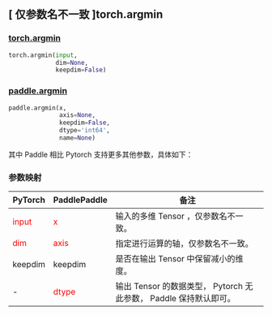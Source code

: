 ## [ 仅参数名不一致 ]torch.argmin
### [torch.argmin](https://pytorch.org/docs/stable/generated/torch.argmin.html?highlight=argmin#torch.argmin)

```python
torch.argmin(input,
             dim=None,
             keepdim=False)
```

### [paddle.argmin](https://www.paddlepaddle.org.cn/documentation/docs/zh/api/paddle/argmin_cn.html#argmin)

```python
paddle.argmin(x,
              axis=None,
              keepdim=False,
              dtype='int64',
              name=None)
```

其中 Paddle 相比 Pytorch 支持更多其他参数，具体如下：

### 参数映射
| PyTorch       | PaddlePaddle | 备注                                                   |
| ------------- | ------------ | ------------------------------------------------------ |
| <font color='red'>input</font>         | <font color='red'>x</font>            | 输入的多维 Tensor ，仅参数名不一致。                   |
| <font color='red'> dim </font> | <font color='red'> axis </font>    | 指定进行运算的轴，仅参数名不一致。  |
| keepdim |  keepdim | 是否在输出 Tensor 中保留减小的维度。  |
| - | <font color='red'> dtype </font>   | 输出 Tensor 的数据类型， Pytorch 无此参数， Paddle 保持默认即可。  |

